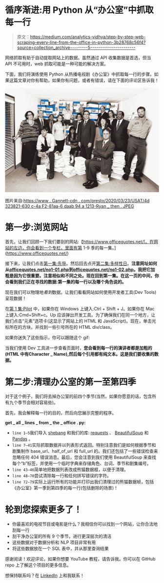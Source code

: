 # 循序渐进:用 Python 从“办公室”中抓取每一行

> 原文：<https://medium.com/analytics-vidhya/step-by-step-web-scraping-every-line-from-the-office-in-python-3b28768c56f4?source=collection_archive---------5----------------------->

网络抓取有助于自动提取网站上的数据。虽然通过 API 收集数据是首选，但当 API 不可用时，web 抓取可能是一种可能的解决方案。

下面，我们将演练使用 Python 从热播电视剧《办公室》中抓取每一行的步骤。如果这篇文章对你有帮助，如果你有问题，或者有错误，请在下面的评论区告诉我！

![](img/7dcf34ee101c2581fe0116c395883269.png)

图片来自:[https://www . Gannett-cdn . com/presto/2020/03/23/USAT/4d 323821-630 c-4a F2-81aa-6 daab 94 a 1213-Ryan _ then . JPEG](https://www.gannett-cdn.com/presto/2020/03/23/USAT/4d323821-630c-4af2-81aa-6daab94a1213-Ryan_then.jpeg)

# 第一步:浏览网站

首先，让我们回顾一下我们要刮的网站:【https://www.officequotes.net/[。在网站的左边，你会看到一个专栏，里面有第 1-9 季的每一集。](https://www.officequotes.net/)

接下来，让我们点击[第一集:先导](https://www.officequotes.net/no1-01.php)。然后回去点开[第二集:多样性日](https://www.officequotes.net/no1-02.php)。**注意网址如何从**[**officequotes.net/**](https://www.officequotes.net/)[**no1-01.php**](https://www.officequotes.net/no1-01.php)**到**[**officequotes.net/**](https://www.officequotes.net/)[**no1-02.php**](https://www.officequotes.net/no1-02.php)**。我把它加粗是因为它很重要。注意相似和不同之处。现在回到第一集。在这一页的中间，你会看到我们正在寻找的数据:第一集的每一行以及哪个角色说的。**

现在我们可以物理地*看到*数据，让我们看看网站如何使用开发者工具(Dev Tools)呈现数据！

在[第 1 集:Pilot](https://www.officequotes.net/no1-01.php) 中，如果你在 Windows 上键入:Ctrl + Shift + J。如果你在 Mac 上键入:Cmd+Shift+c。Up 应该弹出开发工具。为了确保我们在同一个地方，让我们点击“元素”选项卡(这显示了网站上的 HTML 和 JavaScript)。现在，单击光标所在的方块，并找到一些引号所在的 HTML div/class。

如果你迷失了这些指示，你可以跟随这个 gif:

当我们使用 Dev 工具进一步查看页面时，**您会看到每一行的演讲者都是加粗的(HTML 中有<b>Character _ Name</b>),然后每个引用都有纯文本。这是我们要收集的数据。**

# 第二步:清理办公室的第一至第四季

对于这个例子，我们将去掉办公室的前四个季节(当然，如果你愿意的话，包含所有九个季节会相对容易些)。

首先，我会解释每一行的目的，然后向您展示完整的程序。

**get _ all _ lines _ from _ the _ office . py:**

*   `line 1–5`我们导入 [shebang](https://stackoverflow.com/questions/6908143/should-i-put-shebang-in-python-scripts-and-what-form-should-it-take) 和我们的库: [requests](https://docs.python-requests.org/en/master/) 、 [BeautifulSoup](https://www.crummy.com/software/BeautifulSoup/bs4/doc/) 和 [Pandas](https://pandas.pydata.org/docs/user_guide/index.html) 。
*   `line 7–41`实际抓取数据并以列表形式返回。特别注意我们是如何根据季节和剧集制作 base_url、half_of_url 和 full_url 的。我们还包括了一些错误检查来忽略任何 404 错误消息。最后，您会注意到我们使用 BeautifulSoup 来查找每个“b”标签，并使用一个临时字典来存储角色、台词、季节和剧集编号。
*   `line 43–46`简单地把数据列表改成熊猫数据框，以便于清理。
*   `line 48–70`尝试清除每一行和任何拼写错误的字符。
*   `line 72–79`实际上运行所有的功能并打印出我们清理过的熊猫数据帧，包括《办公室》第一季到第四季的每一行(包括删除的场景)！

# 轮到您探索更多了！

*   你最喜欢的电视节目或电影是什么？我相信你可以找到一个网站，让你合法地刮每一行
*   刮干净办公室的所有 9 个季节，进行更深层次的清洁
*   这些数据对于数据分析和 NLP 项目非常有用
*   将这些数据放在一个 SQL 表中，并从那里查询结果

感谢阅读！欢迎评论，如果你想要 YouTube 教程，请告诉我。你可以在 GitHub repo 上了解这个项目的更多信息。

想保持联系吗？在 [LinkedIn](https://www.linkedin.com/in/dan-blevins/) 上和我联系！